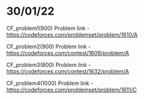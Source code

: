 # 30/01/22

CF_problem1(900)
Problem link - https://codeforces.com/problemset/problem/1610/A

CF_problem2(900)
Problem link - https://codeforces.com/contest/1609/problem/A

CF_problem3(800)
Problem link - https://codeforces.com/contest/1632/problem/A

CF_problem4(1000)
Problem link - https://codeforces.com/problemset/problem/1611/C
